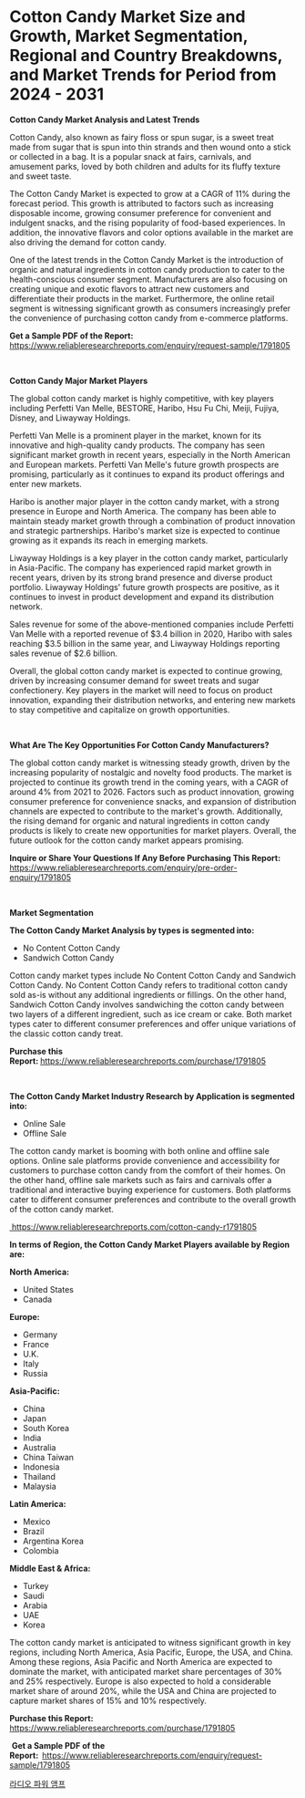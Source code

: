 <p><h1>Cotton Candy Market Size and Growth, Market Segmentation, Regional and Country Breakdowns, and Market Trends for Period from 2024 -  2031</h1></p><p><strong>Cotton Candy Market Analysis and Latest Trends</strong></p>
<p><p>Cotton Candy, also known as fairy floss or spun sugar, is a sweet treat made from sugar that is spun into thin strands and then wound onto a stick or collected in a bag. It is a popular snack at fairs, carnivals, and amusement parks, loved by both children and adults for its fluffy texture and sweet taste.</p><p>The Cotton Candy Market is expected to grow at a CAGR of 11% during the forecast period. This growth is attributed to factors such as increasing disposable income, growing consumer preference for convenient and indulgent snacks, and the rising popularity of food-based experiences. In addition, the innovative flavors and color options available in the market are also driving the demand for cotton candy.</p><p>One of the latest trends in the Cotton Candy Market is the introduction of organic and natural ingredients in cotton candy production to cater to the health-conscious consumer segment. Manufacturers are also focusing on creating unique and exotic flavors to attract new customers and differentiate their products in the market. Furthermore, the online retail segment is witnessing significant growth as consumers increasingly prefer the convenience of purchasing cotton candy from e-commerce platforms.</p></p>
<p><strong>Get a Sample PDF of the Report:&nbsp;</strong> <a href="https://www.reliableresearchreports.com/enquiry/request-sample/1791805">https://www.reliableresearchreports.com/enquiry/request-sample/1791805</a></p>
<p>&nbsp;</p>
<p><strong>Cotton Candy Major Market Players</strong></p>
<p><p>The global cotton candy market is highly competitive, with key players including Perfetti Van Melle, BESTORE, Haribo, Hsu Fu Chi, Meiji, Fujiya, Disney, and Liwayway Holdings. </p><p>Perfetti Van Melle is a prominent player in the market, known for its innovative and high-quality candy products. The company has seen significant market growth in recent years, especially in the North American and European markets. Perfetti Van Melle's future growth prospects are promising, particularly as it continues to expand its product offerings and enter new markets.</p><p>Haribo is another major player in the cotton candy market, with a strong presence in Europe and North America. The company has been able to maintain steady market growth through a combination of product innovation and strategic partnerships. Haribo's market size is expected to continue growing as it expands its reach in emerging markets.</p><p>Liwayway Holdings is a key player in the cotton candy market, particularly in Asia-Pacific. The company has experienced rapid market growth in recent years, driven by its strong brand presence and diverse product portfolio. Liwayway Holdings' future growth prospects are positive, as it continues to invest in product development and expand its distribution network.</p><p>Sales revenue for some of the above-mentioned companies include Perfetti Van Melle with a reported revenue of $3.4 billion in 2020, Haribo with sales reaching $3.5 billion in the same year, and Liwayway Holdings reporting sales revenue of $2.6 billion.</p><p>Overall, the global cotton candy market is expected to continue growing, driven by increasing consumer demand for sweet treats and sugar confectionery. Key players in the market will need to focus on product innovation, expanding their distribution networks, and entering new markets to stay competitive and capitalize on growth opportunities.</p></p>
<p>&nbsp;</p>
<p><strong>What Are The Key Opportunities For Cotton Candy Manufacturers?</strong></p>
<p><p>The global cotton candy market is witnessing steady growth, driven by the increasing popularity of nostalgic and novelty food products. The market is projected to continue its growth trend in the coming years, with a CAGR of around 4% from 2021 to 2026. Factors such as product innovation, growing consumer preference for convenience snacks, and expansion of distribution channels are expected to contribute to the market's growth. Additionally, the rising demand for organic and natural ingredients in cotton candy products is likely to create new opportunities for market players. Overall, the future outlook for the cotton candy market appears promising.</p></p>
<p><strong>Inquire or Share Your Questions If Any Before Purchasing This Report:</strong> <a href="https://www.reliableresearchreports.com/enquiry/pre-order-enquiry/1791805">https://www.reliableresearchreports.com/enquiry/pre-order-enquiry/1791805</a></p>
<p>&nbsp;</p>
<p><strong>Market Segmentation</strong></p>
<p><strong>The Cotton Candy Market Analysis by types is segmented into:</strong></p>
<p><ul><li>No Content Cotton Candy</li><li>Sandwich Cotton Candy</li></ul></p>
<p><p>Cotton candy market types include No Content Cotton Candy and Sandwich Cotton Candy. No Content Cotton Candy refers to traditional cotton candy sold as-is without any additional ingredients or fillings. On the other hand, Sandwich Cotton Candy involves sandwiching the cotton candy between two layers of a different ingredient, such as ice cream or cake. Both market types cater to different consumer preferences and offer unique variations of the classic cotton candy treat.</p></p>
<p><strong>Purchase this Report:&nbsp;</strong><a href="https://www.reliableresearchreports.com/purchase/1791805">https://www.reliableresearchreports.com/purchase/1791805</a></p>
<p>&nbsp;</p>
<p><strong>The Cotton Candy Market Industry Research by Application is segmented into:</strong></p>
<p><ul><li>Online Sale</li><li>Offline Sale</li></ul></p>
<p><p>The cotton candy market is booming with both online and offline sale options. Online sale platforms provide convenience and accessibility for customers to purchase cotton candy from the comfort of their homes. On the other hand, offline sale markets such as fairs and carnivals offer a traditional and interactive buying experience for customers. Both platforms cater to different consumer preferences and contribute to the overall growth of the cotton candy market.</p></p>
<p><a href="https://www.reliableresearchreports.com/cotton-candy-r1791805">&nbsp;https://www.reliableresearchreports.com/cotton-candy-r1791805</a></p>
<p><strong>In terms of Region, the Cotton Candy Market Players available by Region are:</strong></p>
<p>
    <p> <strong> North America: </strong>
        <ul>
            <li>United States</li>
            <li>Canada</li>
        </ul>
        </p> 
    <p> <strong> Europe: </strong>
        <ul>
            <li>Germany</li>
            <li>France</li>
            <li>U.K.</li>
            <li>Italy</li>
            <li>Russia</li>
        </ul>
        </p> 
    <p> <strong> Asia-Pacific: </strong>
        <ul>
            <li>China</li>
            <li>Japan</li>
            <li>South Korea</li>
            <li>India</li>
            <li>Australia</li>
            <li>China Taiwan</li>
            <li>Indonesia</li>
            <li>Thailand</li>
            <li>Malaysia</li>
        </ul>
        </p> 
    <p> <strong> Latin America: </strong>
        <ul>
            <li>Mexico</li>
            <li>Brazil</li>
            <li>Argentina Korea</li>
            <li>Colombia</li>
        </ul>
        </p> 
    <p> <strong> Middle East & Africa: </strong>
        <ul>
            <li>Turkey</li>
            <li>Saudi</li>
            <li>Arabia</li>
            <li>UAE</li>
            <li>Korea</li>
        </ul>
    </p>
    </p>
<p><p>The cotton candy market is anticipated to witness significant growth in key regions, including North America, Asia Pacific, Europe, the USA, and China. Among these regions, Asia Pacific and North America are expected to dominate the market, with anticipated market share percentages of 30% and 25% respectively. Europe is also expected to hold a considerable market share of around 20%, while the USA and China are projected to capture market shares of 15% and 10% respectively.</p></p>
<p><strong>Purchase this Report: </strong><a href="https://www.reliableresearchreports.com/purchase/1791805">https://www.reliableresearchreports.com/purchase/1791805</a></p>
<p>&nbsp;<strong>Get a Sample PDF of the Report:&nbsp;&nbsp;</strong><a href="https://www.reliableresearchreports.com/enquiry/request-sample/1791805">https://www.reliableresearchreports.com/enquiry/request-sample/1791805</a></p>
<p><strong></strong></p>
<p><p><a href="https://medium.com/@jennyflatoue92024/%EB%9D%BC%EB%94%94%EC%98%A4-%ED%8C%8C%EC%9B%8C-%EC%95%B0%ED%94%84-%EC%82%B0%EC%97%85-%EB%B6%84%EC%84%9D-%EB%B3%B4%EA%B3%A0%EC%84%9C-%EC%8B%9C%EC%9E%A5-%EA%B7%9C%EB%AA%A8-%EC%A0%90%EC%9C%A0%EC%9C%A8-%EC%9D%91%EC%9A%A9%EB%B6%84%EC%95%BC-%EC%A7%80%EC%97%AD-%EA%B2%BD%EC%9F%81-%EC%A0%84%EB%9E%B5%EB%B3%84-%ED%8A%B8%EB%A0%8C%EB%93%9C-2024-2031-d7d2f6d5ae03">라디오 파워 앰프</a></p></p>